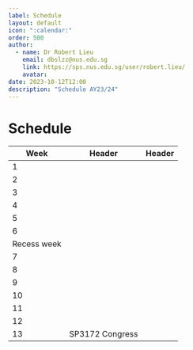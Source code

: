 ```yaml
---
label: Schedule
layout: default
icon: ":calendar:"
order: 500
author:
  - name: Dr Robert Lieu
    email: dbslzz@nus.edu.sg
    link: https://sps.nus.edu.sg/user/robert.lieu/
    avatar: 
date: 2023-10-12T12:00
description: "Schedule AY23/24"
---
```


# Schedule

| Week        | Header                                    | Header                                                    |
|-------------|-------------------------------------------|-----------------------------------------------------------|
|           1 |                                           |                                                           |
|           2 |                                           |                                                           |
|           3 |                                           |                                                           |
|           4 |                                           |                                                           |
|           5 |                                           |                                                           |
|           6 |                                           |                                                           |
| Recess week |                                           |                                                           |
|           7 |                                           |                                                           |
|           8 |                                           |                                                           |
|           9 |                                           |                                                           |
|          10 |                                           |                                                           |
|          11 |                                           |                                                           |
|          12 |                                           |                                                           |
|          13 | SP3172 Congress                           |                                                           |